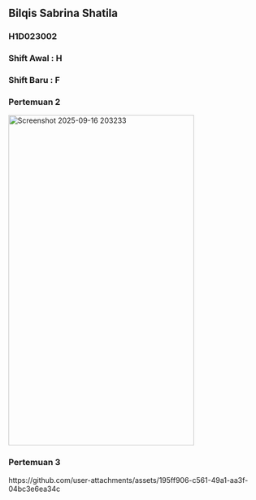 <h2> Bilqis Sabrina Shatila </h2>
<h3>H1D023002</h3>
<h3>Shift Awal : H </h3>
<h3>Shift Baru : F</h3>
<h3>Pertemuan 2</h3>
<img width="365" height="650" alt="Screenshot 2025-09-16 203233" src="https://github.com/user-attachments/assets/25159b29-dd63-4720-83fd-3e4b99efac37" />
<h3>Pertemuan 3</h3>
https://github.com/user-attachments/assets/195ff906-c561-49a1-aa3f-04bc3e6ea34c

